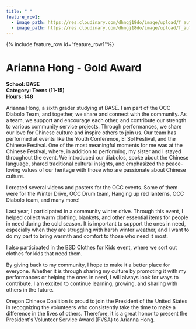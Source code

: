 ```yaml
---
title: " "
feature_row1:
  - image_path: https://res.cloudinary.com/dhngj18do/image/upload/f_auto,q_auto/v1/images/pvsa/2024_Arianna_Hong
  - image_path: https://res.cloudinary.com/dhngj18do/image/upload/f_auto,q_auto/v1/images/activities/year_2024
---
```


{% include feature_row id="feature_row1"%}

# Arianna Hong - Gold Award

**School: BASE**  
**Category: Teens (11-15)**  
**Hours: 148**  

Arianna Hong, a sixth grader studying at BASE. I am part of the OCC Diabolo Team, and together, we share and connect with the community. As a team, we support and encourage each other, and contribute our strength to various community service projects. Through performances, we share our love for Chinese culture and inspire others to join us. Our team has performed at events like the Youth Conference, El Sol Festival, and the Chinese Festival. One of the most meaningful moments for me was at the Chinese Festival, where, in addition to performing, my sister and I stayed throughout the event. We introduced our diabolos, spoke about the Chinese language, shared traditional cultural insights, and emphasized the peace-loving values of our heritage with those who are passionate about Chinese culture.

I created several videos and posters for the OCC events. Some of them were for the Winter Drive, OCC Drum team, Hanging up red lanterns, OCC Diabolo team, and many more!

Last year, I participated in a community winter drive. Through this event, I helped collect warm clothing, blankets, and other essential items for people in need during the cold season. It is important to support the ones in need, especially when they are struggling with harsh winter weather, and I want to do my part to bring warmth and comfort to those who need it most.

I also participated in the BSD Clothes for Kids event, where we sort out clothes for kids that need them. 

By giving back to my community, I hope to make it a better place for everyone. Whether it is through sharing my culture by promoting it with my performances or helping the ones in need, I will always look for ways to contribute. I am excited to continue learning, growing, and sharing with others in the future.

Oregon Chinese Coalition is proud to join the President of the United States in recognizing the volunteers who consistently take the time to make a difference in the lives of others. Therefore, it is a great honor to present the President's Volunteer Service Award (PVSA) to Arianna Hong.
